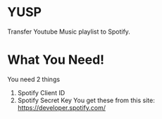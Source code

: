 # YUSP
Transfer Youtube Music playlist to Spotify.


# What You Need!
You need 2 things 
1. Spotify Client ID
2. Spotify Secret Key
  You get these from this site: https://developer.spotify.com/ 
